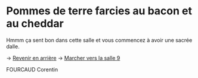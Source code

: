 # **Pommes de terre farcies au bacon et au cheddar**

Hmmm ça sent bon dans cette salle et vous commencez à avoir une sacrée dalle.

-> [Revenir en arrière](https://github.com/cfourcaud/TP2_GRP3_Labyrinthe/blob/main/Lieu11.md)
-> [Marcher vers la salle 9](https://github.com/cfourcaud/TP2_GRP3_Labyrinthe/blob/main/Lieu9.md)

FOURCAUD Corentin

